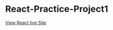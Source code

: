 # React-Practice-Project1

[View React live Site](https://surajk7841.github.io/React-Practice-Project1/)
